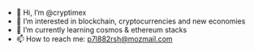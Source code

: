- 👋 Hi, I’m @cryptimex
- 👀 I’m interested in blockchain, cryptocurrencies and new economies
- 🌱 I’m currently learning cosmos & ethereum stacks
- 📫 How to reach me: p7l882rsh@mozmail.com

<!---
cryptimex/cryptimex is a ✨ special ✨ repository because its `README.md` (this file) appears on your GitHub profile.
You can click the Preview link to take a look at your changes.
--->
